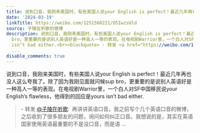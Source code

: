 ```yaml
---
title: 说到口音，我刚来美国时，有些美国人说your English is perfect！最近几年再也没人这么夸我了。除了因为我刚见面就问候sup bro，更重要的是说别人英语好是一种高...
date: '2024-03-19'
linkTitle: https://weibo.com/1251560221/O5IwzsUld
source: 子陵在听歌的微博
description: 说到口音，我刚来美国时，有些美国人说your English is perfect！最近几年再也没人这么夸我了。除了因为我刚见面就问候sup
  bro，更重要的是说别人英语好是一种高人一等的表现。在电视剧Warrior里，一个白人对SF中国移民说your English’s flawless，他得到的回应是yours
  isn’t bad either.<br><blockquote> - 转发 <a href="https://weibo.com/1251560221" target="_blank">@子陵在听歌</a>: 再讲讲英语口音。我之前写个几个英语口音的微博，之后收到了很多朋友的问题，询问如何纠正口音。我想说的是，其实在英语国家使用英语最重要的不是没口音，而是语
  ...
disable_comments: true
---
```

说到口音，我刚来美国时，有些美国人说your English is perfect！最近几年再也没人这么夸我了。除了因为我刚见面就问候sup bro，更重要的是说别人英语好是一种高人一等的表现。在电视剧Warrior里，一个白人对SF中国移民说your English’s flawless，他得到的回应是yours isn’t bad either.<br><blockquote> - 转发 <a href="https://weibo.com/1251560221" target="_blank">@子陵在听歌</a>: 再讲讲英语口音。我之前写个几个英语口音的微博，之后收到了很多朋友的问题，询问如何纠正口音。我想说的是，其实在英语国家使用英语最重要的不是没口音，而是语 ...